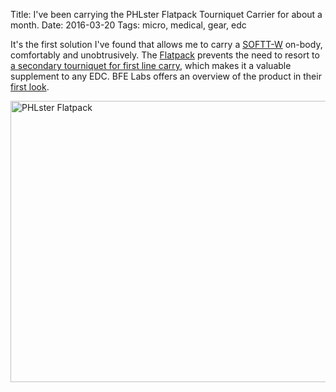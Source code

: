Title: I've been carrying the PHLster Flatpack Tourniquet Carrier for about a month.
Date: 2016-03-20
Tags: micro, medical, gear, edc

It's the first solution I've found that allows me to carry a [SOFTT-W](http://www.tacmedsolutions.com/product/sof-tactical-tourniquet-wide/) on-body, comfortably and unobtrusively. The [Flatpack](http://www.snakehoundmachine.com/product/phlster-flatpack/) prevents the need to resort to [a secondary tourniquet for first line carry](/2015/02/tq/), which makes it a valuable supplement to any EDC. BFE Labs offers an overview of the product in their [first look](https://www.youtube.com/watch?v=tbquKPkxHL4).

<a href="https://www.flickr.com/photos/pigmonkey/25943249755/in/dateposted/" title="PHLster Flatpack"><img src="https://farm2.staticflickr.com/1712/25943249755_8b47ce81f4_c.jpg" width="800" height="450" alt="PHLster Flatpack"></a>
